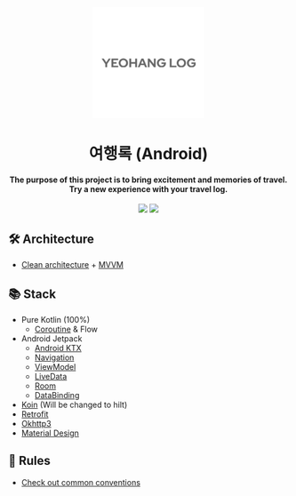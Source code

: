 <p align="center">
  <img src="/app/src/main/ic_launcher-playstore.png"  width="200" height="200">
</p>
<h1 align="center">여행록 (Android)</h1>

<h4 align="center">
  The purpose of this project is to bring excitement and memories of travel.</br>
  Try a new experience with your travel log.
</h4>

<p align="center">
  <img src="https://img.shields.io/github/contributors/team-traveler/yeohanglog-android">
  <img src="https://img.shields.io/github/issues/team-traveler/yeohanglog-android">
</p>


## 🛠 Architecture
- [Clean architecture](https://blog.cleancoder.com/uncle-bob/2012/08/13/the-clean-architecture.html) + 
  [MVVM](https://ko.wikipedia.org/wiki/%EB%AA%A8%EB%8D%B8-%EB%B7%B0-%EB%B7%B0%EB%AA%A8%EB%8D%B8)


## 📚 Stack
- Pure Kotlin (100%)
  * [Coroutine](https://developer.android.com/kotlin/coroutines?hl=ko) & Flow
- Android Jetpack
  * [Android KTX](https://developer.android.com/kotlin/ktx)
  * [Navigation](https://developer.android.com/guide/navigation)
  * [ViewModel](https://developer.android.com/topic/libraries/architecture/viewmodel)
  * [LiveData](https://developer.android.com/topic/libraries/architecture/livedata)
  * [Room](https://developer.android.com/topic/libraries/architecture/room)
  * [DataBinding](https://developer.android.com/topic/libraries/data-binding)
- [Koin](https://spoqa.github.io/2020/11/02/android-dependency-injection-with-koin.html) (Will be changed to hilt)
- [Retrofit](https://square.github.io/retrofit/)
- [Okhttp3](https://square.github.io/okhttp/)
- [Material Design](https://material.io/)

## 📝 Rules
- [Check out common conventions](https://github.com/team-traveler/travelers-base-camp)
